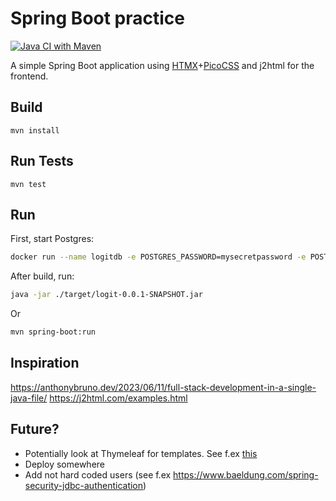 # Spring Boot practice

[![Java CI with Maven](https://github.com/FredrikMeyer/logit/actions/workflows/maven.yml/badge.svg)](https://github.com/FredrikMeyer/logit/actions/workflows/maven.yml)

A simple Spring Boot application using [HTMX](https://htmx.org/examples/)+[PicoCSS](https://picocss.com/docs/containers.html) and j2html for the frontend.

## Build

`mvn install`

## Run Tests

`mvn test`

## Run

First, start Postgres:

```bash
docker run --name logitdb -e POSTGRES_PASSWORD=mysecretpassword -e POSTGRES_USER=logit -p 5432:5432 -d postgres
```

After build, run:

```bash
java -jar ./target/logit-0.0.1-SNAPSHOT.jar
```

Or

```bash
mvn spring-boot:run
```

## Inspiration

https://anthonybruno.dev/2023/06/11/full-stack-development-in-a-single-java-file/
https://j2html.com/examples.html

## Future?

 - Potentially look at Thymeleaf for templates. See f.ex [this](https://github.com/wiverson/htmx-demo?tab=readme-ov-file) 
 - Deploy somewhere
 - Add not hard coded users (see f.ex https://www.baeldung.com/spring-security-jdbc-authentication)
